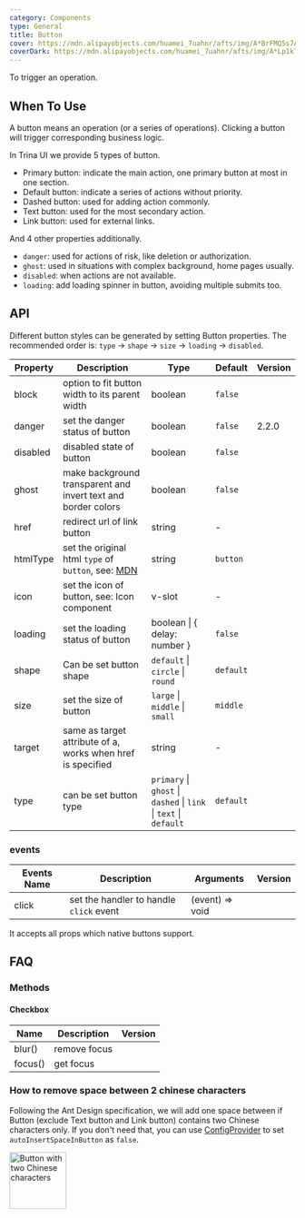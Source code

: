 ```yaml
---
category: Components
type: General
title: Button
cover: https://mdn.alipayobjects.com/huamei_7uahnr/afts/img/A*BrFMQ5s7AAQAAAAAAAAAAAAADrJ8AQ/original
coverDark: https://mdn.alipayobjects.com/huamei_7uahnr/afts/img/A*Lp1kTYmSsgoAAAAAAAAAAAAADrJ8AQ/original
---
```


To trigger an operation.

## When To Use

A button means an operation (or a series of operations). Clicking a button will trigger corresponding business logic.

In Trina UI we provide 5 types of button.

- Primary button: indicate the main action, one primary button at most in one section.
- Default button: indicate a series of actions without priority.
- Dashed button: used for adding action commonly.
- Text button: used for the most secondary action.
- Link button: used for external links.

And 4 other properties additionally.

- `danger`: used for actions of risk, like deletion or authorization.
- `ghost`: used in situations with complex background, home pages usually.
- `disabled`: when actions are not available.
- `loading`: add loading spinner in button, avoiding multiple submits too.

## API

Different button styles can be generated by setting Button properties. The recommended order is: `type` -> `shape` -> `size` -> `loading` -> `disabled`.

| Property | Description                                                                                                                      | Type                                                              | Default   | Version |
| -------- | -------------------------------------------------------------------------------------------------------------------------------- | ----------------------------------------------------------------- | --------- | ------- |
| block    | option to fit button width to its parent width                                                                                   | boolean                                                           | `false`   |         |
| danger   | set the danger status of button                                                                                                  | boolean                                                           | `false`   | 2.2.0   |
| disabled | disabled state of button                                                                                                         | boolean                                                           | `false`   |         |
| ghost    | make background transparent and invert text and border colors                                                                    | boolean                                                           | `false`   |         |
| href     | redirect url of link button                                                                                                      | string                                                            | -         |         |
| htmlType | set the original html `type` of `button`, see: [MDN](https://developer.mozilla.org/en-US/docs/Web/HTML/Element/button#attr-type) | string                                                            | `button`  |         |
| icon     | set the icon of button, see: Icon component                                                                                      | v-slot                                                            | -         |         |
| loading  | set the loading status of button                                                                                                 | boolean \| { delay: number }                                      | `false`   |         |
| shape    | Can be set button shape                                                                                                          | `default` \| `circle` \| `round`                                  | `default` |         |
| size     | set the size of button                                                                                                           | `large` \| `middle` \| `small`                                    | `middle`  |         |
| target   | same as target attribute of a, works when href is specified                                                                      | string                                                            | -         |         |
| type     | can be set button type                                                                                                           | `primary` \| `ghost` \| `dashed` \| `link` \| `text` \| `default` | `default` |         |

### events

| Events Name | Description                             | Arguments       | Version |
| ----------- | --------------------------------------- | --------------- | ------- |
| click       | set the handler to handle `click` event | (event) => void |         |

It accepts all props which native buttons support.

## FAQ

### Methods

#### Checkbox

| Name    | Description  | Version |
| ------- | ------------ | ------- |
| blur()  | remove focus |         |
| focus() | get focus    |         |

### How to remove space between 2 chinese characters

Following the Ant Design specification, we will add one space between if Button (exclude Text button and Link button) contains two Chinese characters only. If you don't need that, you can use [ConfigProvider](/components/config-provider/#api) to set `autoInsertSpaceInButton` as `false`.

<img src="https://gw.alipayobjects.com/zos/antfincdn/MY%26THAPZrW/38f06cb9-293a-4b42-b183-9f443e79ffea.png" style="box-shadow: none; margin: 0; width: 100px" alt="Button with two Chinese characters"  />
